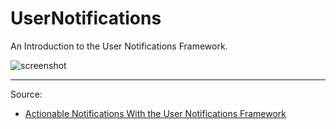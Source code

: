 # UserNotifications

An Introduction to the User Notifications Framework.

![screenshot](https://cocoacasts.s3.amazonaws.com/actionable-notifications-with-the-user-notifications-framework/figure-device-1.jpg)

---

Source:

- [Actionable Notifications With the User Notifications Framework](https://cocoacasts.com/actionable-notifications-with-the-user-notifications-framework)
